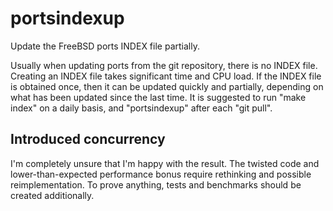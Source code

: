 <!-- markdownlint-disable MD013 -->
# portsindexup

Update the FreeBSD ports INDEX file partially.

Usually when updating ports from the git repository, there is no INDEX file.
Creating an INDEX file takes significant time and CPU load.
If the INDEX file is obtained once, then it can be updated quickly and partially,
depending on what has been updated since the last time.
It is suggested to run "make index" on a daily basis, and "portsindexup" after each "git pull".

## Introduced concurrency

I'm completely unsure that I'm happy with the result.
The twisted code and lower-than-expected performance bonus require rethinking and possible reimplementation.
To prove anything, tests and benchmarks should be created additionally.
